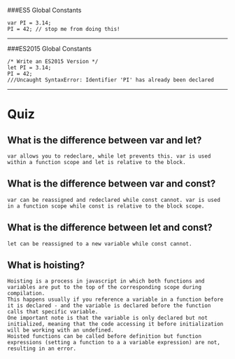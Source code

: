 ###ES5 Global Constants
```
var PI = 3.14;
PI = 42; // stop me from doing this!
```
-----
###ES2015 Global Constants
```
/* Write an ES2015 Version */
let PI = 3.14;
PI = 42;
///Uncaught SyntaxError: Identifier 'PI' has already been declared
```
-----

# Quiz
## What is the difference between var and let?
    var allows you to redeclare, while let prevents this. var is used within a function scope and let is relative to the block.

## What is the difference between var and const?
    var can be reassigned and redeclared while const cannot. var is used in a function scope while const is relative to the block scope.

## What is the difference between let and const?
    let can be reassigned to a new variable while const cannot.

## What is hoisting?
    Hoisting is a process in javascript in which both functions and variables are put to the top of the corresponding scope during compilation.
    This happens usually if you reference a variable in a function before it is declared - and the variable is declared before the function calls that specific variable.
    One important note is that the variable is only declared but not initialized, meaning that the code accessing it before initialization will be working with an undefined.
    Hoisted functions can be called before definition but function expressions (setting a function to a a variable expression) are not, resulting in an error.